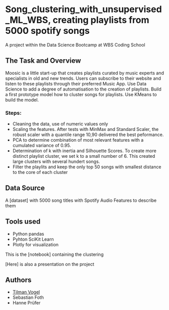 # Song_clustering_with_unsupervised_ML_WBS, creating playlists from 5000 spotify songs
 A project within the Data Science Bootcamp at WBS Coding School

## The Task and Overview

Moosic is a little start-up that creates playlists curated by music experts and specialists in old and new trends. Users can subscribe to their website and listen to these playlists through their preferred Music App.
Use Data Science to add a degree of automatisation to the creation of playlists. Build a first prototype model how to cluster songs for playlists.
Use KMeans to build the model.

### Steps:
- Cleaning the data, use of numeric values only
- Scaling the features. After tests with MinMax and Standard Scaler, the robust scaler with a quantile range 10,90 delivered the best peformance.
- PCA to determine combination of most relevant features with a cumulated variance of 0.95.
- Determination of k with inertia and Silhouette Scores. To create more distinct playlist cluster, we set k to a small number of 6. This created large clusters with several hundert songs.
- Filter the playlits and keep the only top 50 songs with smallest distance to the core of each cluster


## Data Source
A [dataset] with 5000 song titles with Spotify Audio Features to describe them

## Tools used
- Python pandas
- Pyhton SciKit Learn 
- Plotly for visualization 

This is the [notebook] containing the clustering

[Here] is also a presentation on the project



## Authors
- [Tilman Vogel](https://github.com/tvogel)
- Sebastian Foth 
- Hanne Prüfer